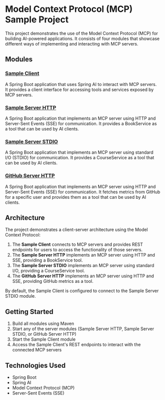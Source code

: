 # Model Context Protocol (MCP) Sample Project

This project demonstrates the use of the Model Context Protocol (MCP) for building AI-powered applications. It consists of four modules that showcase different ways of implementing and interacting with MCP servers.

## Modules

### [Sample Client](./sample-client)

A Spring Boot application that uses Spring AI to interact with MCP servers. It provides a client interface for accessing tools and services exposed by MCP servers.

### [Sample Server HTTP](./sample-server-http)

A Spring Boot application that implements an MCP server using HTTP and Server-Sent Events (SSE) for communication. It provides a BookService as a tool that can be used by AI clients.

### [Sample Server STDIO](./sample-server-stdio)

A Spring Boot application that implements an MCP server using standard I/O (STDIO) for communication. It provides a CourseService as a tool that can be used by AI clients.

### [GitHub Server HTTP](./github-server-http)

A Spring Boot application that implements an MCP server using HTTP and Server-Sent Events (SSE) for communication. It fetches metrics from GitHub for a specific user and provides them as a tool that can be used by AI clients.

## Architecture

The project demonstrates a client-server architecture using the Model Context Protocol:

1. The **Sample Client** connects to MCP servers and provides REST endpoints for users to access the functionality of those servers.
2. The **Sample Server HTTP** implements an MCP server using HTTP and SSE, providing a BookService tool.
3. The **Sample Server STDIO** implements an MCP server using standard I/O, providing a CourseService tool.
4. The **GitHub Server HTTP** implements an MCP server using HTTP and SSE, providing GitHub metrics as a tool.

By default, the Sample Client is configured to connect to the Sample Server STDIO module.

## Getting Started

1. Build all modules using Maven
2. Start any of the server modules (Sample Server HTTP, Sample Server STDIO, or GitHub Server HTTP)
3. Start the Sample Client module
4. Access the Sample Client's REST endpoints to interact with the connected MCP servers

## Technologies Used

- Spring Boot
- Spring AI
- Model Context Protocol (MCP)
- Server-Sent Events (SSE)
